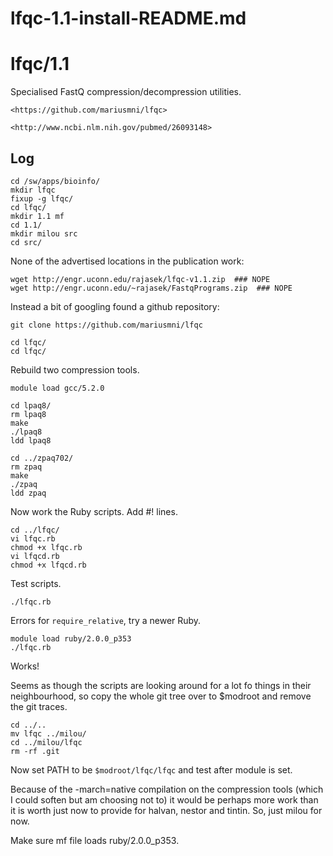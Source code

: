 # lfqc-1.1-install-README.md

lfqc/1.1
========

Specialised FastQ compression/decompression utilities.

    <https://github.com/mariusmni/lfqc>

    <http://www.ncbi.nlm.nih.gov/pubmed/26093148>

Log
---

    cd /sw/apps/bioinfo/
    mkdir lfqc
    fixup -g lfqc/
    cd lfqc/
    mkdir 1.1 mf
    cd 1.1/
    mkdir milou src
    cd src/

None of the advertised locations in the publication work:

    wget http://engr.uconn.edu/rajasek/lfqc-v1.1.zip  ### NOPE
    wget http://engr.uconn.edu/~rajasek/FastqPrograms.zip  ### NOPE

Instead a bit of googling found a github repository:

    git clone https://github.com/mariusmni/lfqc

    cd lfqc/
    cd lfqc/

Rebuild two compression tools.

    module load gcc/5.2.0

    cd lpaq8/
    rm lpaq8
    make
    ./lpaq8 
    ldd lpaq8

    cd ../zpaq702/
    rm zpaq
    make
    ./zpaq
    ldd zpaq

Now work the Ruby scripts.  Add #! lines.

    cd ../lfqc/
    vi lfqc.rb 
    chmod +x lfqc.rb 
    vi lfqcd.rb 
    chmod +x lfqcd.rb 

Test scripts.

    ./lfqc.rb

Errors for `require_relative`, try a newer Ruby.

    module load ruby/2.0.0_p353
    ./lfqc.rb

Works!

Seems as though the scripts are looking around for a lot fo things in their neighbourhood, so copy the whole git tree over to $modroot and remove the git traces.

    cd ../..
    mv lfqc ../milou/
    cd ../milou/lfqc
    rm -rf .git

Now set PATH to be `$modroot/lfqc/lfqc` and test after module is set.

Because of the -march=native compilation on the compression tools (which I
could soften but am choosing not to) it would be perhaps more work than it is
worth just now to provide for halvan, nestor and tintin.  So, just milou for
now.

Make sure mf file loads ruby/2.0.0_p353.

